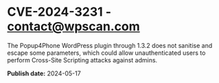 # CVE-2024-3231 - contact@wpscan.com

The Popup4Phone WordPress plugin through 1.3.2 does not sanitise and escape some parameters, which could allow unauthenticated users to perform Cross-Site Scripting attacks against admins.

**Publish date:** 2024-05-17
